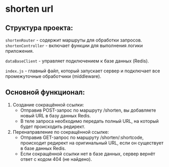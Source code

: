 # shorten url

## Структура проекта:
`shortenRouter` - содержит маршруты для обработки запросов.
`shortenController` - включает функции для выполнения логики приложения.

`dataBaseClient` - управляет подключением к базе данных (Redis).

`index.js` - главный файл, который запускает сервер и подключает все промежуточные обработчики (middleware).

## Основной функционал:
1. Создание сокращённой ссылки:
    * Отправив POST-запрос по маршруту /shorten, вы добавляете новый URL в базу данных Redis.
    * В теле запроса необходимо передать полный URL, на который будет происходить редирект.
2. Перенаправление по сокращённой ссылке:
    * Отправив GET-запрос по маршруту /shorten/:shortcode, происходит редирект на оригинальный URL, если он существует в базе данных Redis.
    * Если сокращённой ссылки нет в базе данных, сервер вернёт ответ с кодом 404 (не найдено).